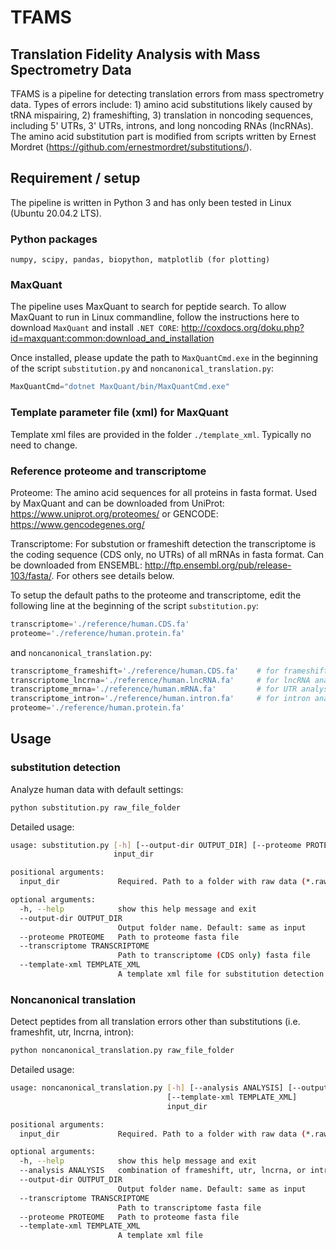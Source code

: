 # TFAMS
## Translation Fidelity Analysis with Mass Spectrometry Data

TFAMS is a pipeline for detecting translation errors from mass spectrometry data. Types of errors include: 1) amino acid substitutions likely caused by tRNA mispairing, 2) frameshifting, 3) translation in noncoding sequences, including 5' UTRs, 3' UTRs, introns, and long noncoding RNAs (lncRNAs). The amino acid substitution part is modified from scripts written by Ernest Mordret (https://github.com/ernestmordret/substitutions/).

## Requirement / setup

The pipeline is written in Python 3 and has only been tested in Linux (Ubuntu 20.04.2 LTS).

### Python packages

`numpy, scipy, pandas, biopython, matplotlib (for plotting)`

### MaxQuant

The pipeline uses MaxQuant to search for peptide search. To allow MaxQuant to run in Linux commandline, follow the instructions here to download `MaxQuant` and install `.NET CORE`: http://coxdocs.org/doku.php?id=maxquant:common:download_and_installation

Once installed, please update the path to `MaxQuantCmd.exe` in the beginning of the script `substitution.py` and `noncanonical_translation.py`:

```python
MaxQuantCmd="dotnet MaxQuant/bin/MaxQuantCmd.exe"
``` 

### Template parameter file (xml) for MaxQuant
Template xml files are provided in the folder `./template_xml`. Typically no need to change.

### Reference proteome and transcriptome

Proteome: The amino acid sequences for all proteins in fasta format. Used by MaxQuant and can be downloaded from UniProt: https://www.uniprot.org/proteomes/ or GENCODE: https://www.gencodegenes.org/

Transcriptome: For substution or frameshift detection the transcriptome is the coding sequence (CDS only, no UTRs) of all mRNAs in fasta format. Can be downloaded from ENSEMBL: http://ftp.ensembl.org/pub/release-103/fasta/. For others see details below.

To setup the default paths to the proteome and transcriptome, edit the following line at the beginning of the script `substitution.py`:

```python
transcriptome='./reference/human.CDS.fa'
proteome='./reference/human.protein.fa'
```

and `noncanonical_translation.py`:

```python
transcriptome_frameshift='./reference/human.CDS.fa'    # for frameshift, same as substitution
transcriptome_lncrna='./reference/human.lncRNA.fa'     # for lncRNA analysis, downloaded from GENCODE lncRNA sequence
transcriptome_mrna='./reference/human.mRNA.fa'         # for UTR analysis, downloaded from GENCODE protein-coding sequence
transcriptome_intron='./reference/human.intron.fa'     # for intron analysis, downloaded from UCSC, gencode.v32, +9nt flanking sequence
proteome='./reference/human.protein.fa'
```

## Usage

### substitution detection

Analyze human data with default settings: 

```sh
python substitution.py raw_file_folder
``` 

Detailed usage:

```sh
usage: substitution.py [-h] [--output-dir OUTPUT_DIR] [--proteome PROTEOME] [--transcriptome TRANSCRIPTOME] [--template-xml TEMPLATE_XML]
                       input_dir

positional arguments:
  input_dir             Required. Path to a folder with raw data (*.raw)

optional arguments:
  -h, --help            show this help message and exit
  --output-dir OUTPUT_DIR
                        Output folder name. Default: same as input
  --proteome PROTEOME   Path to proteome fasta file
  --transcriptome TRANSCRIPTOME
                        Path to transcriptome (CDS only) fasta file
  --template-xml TEMPLATE_XML
                        A template xml file for substitution detection (provided in ./reference)
``` 
### Noncanonical translation 

Detect peptides from all translation errors other than substitutions (i.e. frameshfit, utr, lncrna, intron): 

```sh
python noncanonical_translation.py raw_file_folder
```

Detailed usage:

```sh
usage: noncanonical_translation.py [-h] [--analysis ANALYSIS] [--output-dir OUTPUT_DIR] [--transcriptome TRANSCRIPTOME] [--proteome PROTEOME]
                                   [--template-xml TEMPLATE_XML]
                                   input_dir

positional arguments:
  input_dir             Required. Path to a folder with raw data (*.raw)

optional arguments:
  -h, --help            show this help message and exit
  --analysis ANALYSIS   combination of frameshift, utr, lncrna, or intron separated by comma (no space). Default: frameshift,utr,lncrna,intron
  --output-dir OUTPUT_DIR
                        Output folder name. Default: same as input
  --transcriptome TRANSCRIPTOME
                        Path to transcriptome fasta file
  --proteome PROTEOME   Path to proteome fasta file
  --template-xml TEMPLATE_XML
                        A template xml file
``` 
